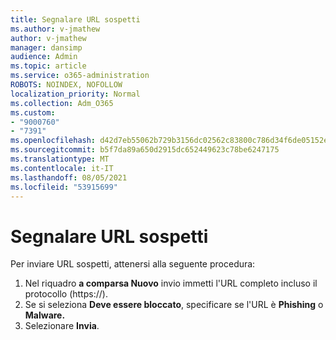 ```yaml
---
title: Segnalare URL sospetti
ms.author: v-jmathew
author: v-jmathew
manager: dansimp
audience: Admin
ms.topic: article
ms.service: o365-administration
ROBOTS: NOINDEX, NOFOLLOW
localization_priority: Normal
ms.collection: Adm_O365
ms.custom:
- "9000760"
- "7391"
ms.openlocfilehash: d42d7eb55062b729b3156dc02562c83800c786d34f6de05152e7e09fa88ab71b
ms.sourcegitcommit: b5f7da89a650d2915dc652449623c78be6247175
ms.translationtype: MT
ms.contentlocale: it-IT
ms.lasthandoff: 08/05/2021
ms.locfileid: "53915699"
---
```

# <a name="report-suspicious-urls"></a>Segnalare URL sospetti

Per inviare URL sospetti, attenersi alla seguente procedura:

1. Nel riquadro **a comparsa Nuovo** invio immetti l'URL completo incluso il protocollo (https://).
2. Se si seleziona **Deve essere bloccato**, specificare se l'URL è **Phishing** o **Malware.**
3. Selezionare **Invia**.
